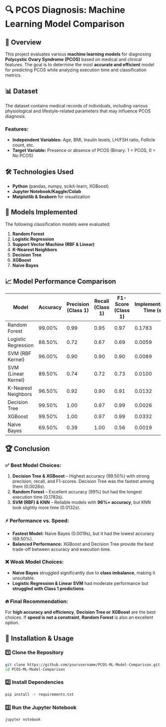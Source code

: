 # 🔍 PCOS Diagnosis: Machine Learning Model Comparison  

## 📌 Overview  
This project evaluates various **machine learning models** for diagnosing **Polycystic Ovary Syndrome (PCOS)** based on medical and clinical features. The goal is to determine the most **accurate and efficient** model for predicting PCOS while analyzing execution time and classification metrics.  

## 📊 Dataset  
The dataset contains medical records of individuals, including various physiological and lifestyle-related parameters that may influence PCOS diagnosis.  

### Features:  
- **Independent Variables:** Age, BMI, Insulin levels, LH/FSH ratio, Follicle count, etc.  
- **Target Variable:** Presence or absence of PCOS (Binary: 1 = PCOS, 0 = No PCOS)  

## 🛠️ Technologies Used  
- **Python** (pandas, numpy, scikit-learn, XGBoost)  
- **Jupyter Notebook/Kaggle/Colab**  
- **Matplotlib & Seaborn** for visualization  

## 🚀 Models Implemented  
The following classification models were evaluated:  

1. **Random Forest**  
2. **Logistic Regression**  
3. **Support Vector Machine (RBF & Linear)**  
4. **K-Nearest Neighbors**  
5. **Decision Tree**  
6. **XGBoost**  
7. **Naive Bayes**  

## 📈 Model Performance Comparison  

| Model                         | Accuracy | Precision (Class 1) | Recall (Class 1) | F1-Score (Class 1) | Implementation Time (s) |
|-------------------------------|----------|---------------------|------------------|-------------------|--------------------------|
| Random Forest                 | 99.00%   | 0.99                | 0.95             | 0.97              | 0.1783                   |
| Logistic Regression           | 88.50%   | 0.72                | 0.67             | 0.69              | 0.0059                   |
| SVM (RBF Kernel)              | 96.00%   | 0.90                | 0.90             | 0.90              | 0.0089                   |
| SVM (Linear Kernel)           | 89.50%   | 0.74                | 0.72             | 0.73              | 0.0100                   |
| K-Nearest Neighbors           | 96.50%   | 0.92                | 0.90             | 0.91              | 0.0132                   |
| Decision Tree                 | 99.50%   | 1.00                | 0.97             | 0.99              | 0.0026                   |
| XGBoost                       | 99.50%   | 1.00                | 0.97             | 0.99              | 0.0332                   |
| Naive Bayes                   | 69.50%   | 0.39                | 1.00             | 0.56              | 0.0019                   |

## 🏆 Conclusion  

### ✅ Best Model Choices:  
1. **Decision Tree & XGBoost** – Highest accuracy (99.50%) with strong precision, recall, and F1-scores. Decision Tree was the fastest among them (0.0026s).  
2. **Random Forest** – Excellent accuracy (99%) but had the longest execution time (0.1783s).  
3. **SVM (RBF) & KNN** – Reliable models with **96%+ accuracy**, but KNN took slightly more time (0.0132s).  

### ⚡ Performance vs. Speed:  
- **Fastest Model:** Naive Bayes (0.0019s), but it had the lowest accuracy (69.50%).  
- **Balanced Performance:** XGBoost and Decision Tree provide the best trade-off between accuracy and execution time.  

### ❌ Weak Model Choices:  
- **Naive Bayes** struggled significantly due to **class imbalance**, making it unsuitable.  
- **Logistic Regression & Linear SVM** had moderate performance but **struggled with Class 1 predictions**.  

### 🔥 Final Recommendation:  
For **high accuracy and efficiency**, **Decision Tree or XGBoost** are the best choices. If **speed is not a constraint**, **Random Forest** is also an excellent option.  

## 🔧 Installation & Usage  

### 1️⃣ Clone the Repository  
```bash
git clone https://github.com/yourusername/PCOS-ML-Model-Comparison.git
cd PCOS-ML-Model-Comparison
```
### 2️⃣ Install Dependencies
```bash
pip install -r requirements.txt
```
### 3️⃣ Run the Jupyter Notebook
```bash
jupyter notebook

